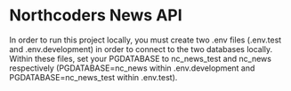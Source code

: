 # Northcoders News API

In order to run this project locally, you must create two .env files (.env.test and .env.development) in order to connect to the two databases locally. Within these files, set your PGDATABASE to nc_news_test and nc_news respectively (PGDATABASE=nc_news within .env.development and PGDATABASE=nc_news_test within .env.test).
